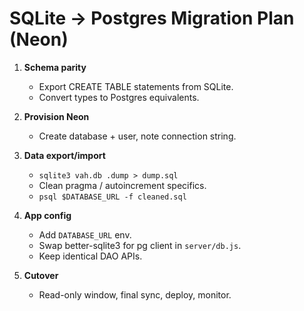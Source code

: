 # SQLite → Postgres Migration Plan (Neon)

1. **Schema parity**
   - Export CREATE TABLE statements from SQLite.
   - Convert types to Postgres equivalents.

2. **Provision Neon**
   - Create database + user, note connection string.

3. **Data export/import**
   - `sqlite3 vah.db .dump > dump.sql`
   - Clean pragma / autoincrement specifics.
   - `psql $DATABASE_URL -f cleaned.sql`

4. **App config**
   - Add `DATABASE_URL` env.
   - Swap better-sqlite3 for pg client in `server/db.js`.
   - Keep identical DAO APIs.

5. **Cutover**
   - Read-only window, final sync, deploy, monitor.
